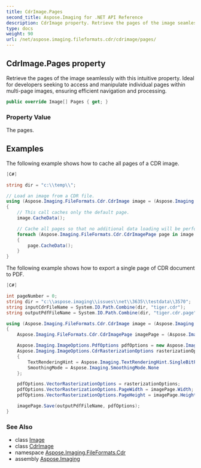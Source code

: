 ```yaml
---
title: CdrImage.Pages
second_title: Aspose.Imaging for .NET API Reference
description: CdrImage property. Retrieve the pages of the image seamlessly with this intuitive property. Ideal for developers seeking to access and manipulate individual pages within multipage images ensuring efficient navigation and processing
type: docs
weight: 90
url: /net/aspose.imaging.fileformats.cdr/cdrimage/pages/
---
```

## CdrImage.Pages property

Retrieve the pages of the image seamlessly with this intuitive property. Ideal for developers seeking to access and manipulate individual pages within multi-page images, ensuring efficient navigation and processing.

```csharp
public override Image[] Pages { get; }
```

### Property Value

The pages.

## Examples

The following example shows how to cache all pages of a CDR image.

```csharp
[C#]

string dir = "c:\\temp\\";

// Load an image from a CDR file.
using (Aspose.Imaging.FileFormats.Cdr.CdrImage image = (Aspose.Imaging.FileFormats.Cdr.CdrImage)Aspose.Imaging.Image.Load(dir + "sample.cdr"))
{
    // This call caches only the default page.
    image.CacheData();

    // Cache all pages so that no additional data loading will be performed from the underlying data stream.
    foreach (Aspose.Imaging.FileFormats.Cdr.CdrImagePage page in image.Pages)
    {
        page.CacheData();
    }
}
```

The following example shows how to export a single page of CDR document to PDF.

```csharp
[C#]

int pageNumber = 0;
string dir = "c:\\aspose.imaging\\issues\\net\\3635\\testdata\\3570";
string inputCdrFileName = System.IO.Path.Combine(dir, "tiger.cdr");
string outputPdfFileName = System.IO.Path.Combine(dir, "tiger.cdr.page" + pageNumber + ".pdf");

using (Aspose.Imaging.FileFormats.Cdr.CdrImage image = (Aspose.Imaging.FileFormats.Cdr.CdrImage) Aspose.Imaging.Image.Load(inputCdrFileName))
{
    Aspose.Imaging.FileFormats.Cdr.CdrImagePage imagePage = (Aspose.Imaging.FileFormats.Cdr.CdrImagePage) image.Pages[pageNumber];

    Aspose.Imaging.ImageOptions.PdfOptions pdfOptions = new Aspose.Imaging.ImageOptions.PdfOptions();
    Aspose.Imaging.ImageOptions.CdrRasterizationOptions rasterizationOptions = new Aspose.Imaging.ImageOptions.CdrRasterizationOptions()
    {
        TextRenderingHint = Aspose.Imaging.TextRenderingHint.SingleBitPerPixel,
        SmoothingMode = Aspose.Imaging.SmoothingMode.None
    };

    pdfOptions.VectorRasterizationOptions = rasterizationOptions;
    pdfOptions.VectorRasterizationOptions.PageWidth = imagePage.Width;
    pdfOptions.VectorRasterizationOptions.PageHeight = imagePage.Height;

    imagePage.Save(outputPdfFileName, pdfOptions);
}
```

### See Also

* class [Image](../../../aspose.imaging/image/)
* class [CdrImage](../)
* namespace [Aspose.Imaging.FileFormats.Cdr](../../cdrimage/)
* assembly [Aspose.Imaging](../../../)


